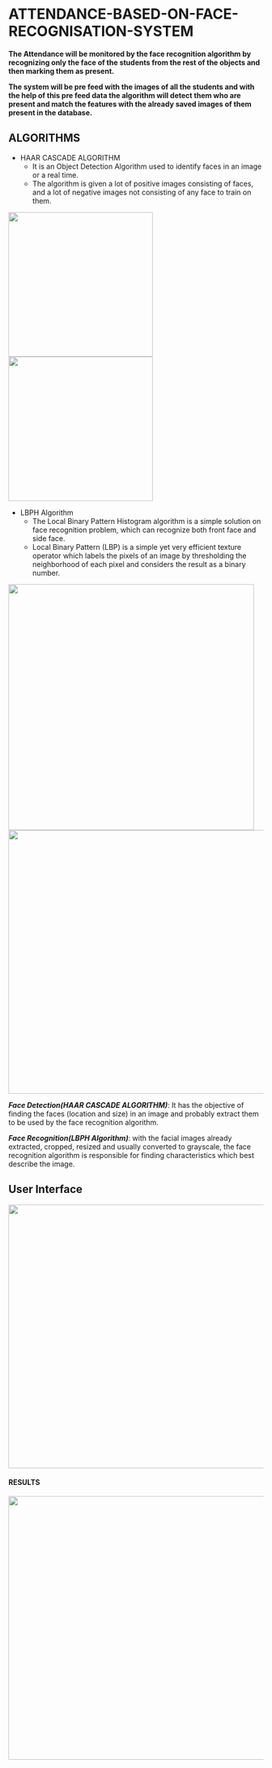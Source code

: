 # ATTENDANCE-BASED-ON-FACE-RECOGNISATION-SYSTEM

**The Attendance will be monitored by the face recognition algorithm by recognizing only the face of the students from the rest of the objects and then marking them as present.** 

**The system will be pre feed with the images of all the students and with the help of this pre feed data the algorithm will detect them who are present and match the features with the already saved images of them present in the database.**

## ALGORITHMS

* HAAR CASCADE ALGORITHM  
  * It is an Object Detection Algorithm used to identify faces in an image or a real time.
  * The algorithm is given a lot of positive images consisting of faces, and a lot of negative images not consisting of any face to train on them.

<img src="https://www.researchgate.net/profile/Anand_Krishnan_K_V/publication/325736109/figure/fig2/AS:645811285266433@1530984817042/Feature-Extraction-in-Haar-Cascade-Algorithm.png" width="285px" align="center">               <img src="https://i.pinimg.com/736x/20/62/43/2062434074933e5c4a4bfe2df659a225--bird.jpg" width="285px" align="center">


* LBPH Algorithm
  * The Local Binary Pattern Histogram algorithm is a simple solution on face recognition problem, which can recognize both front face and side face.
  * Local Binary Pattern (LBP) is a simple yet very efficient texture operator which labels the pixels of an image by thresholding the neighborhood of each pixel and considers the result as a binary number.

<img src="https://user-images.githubusercontent.com/88432041/166219026-0778be24-b6a2-404a-8fc3-93f54293b393.png" width="485px" align="center"> <img src="https://user-images.githubusercontent.com/88432041/166218328-8706443a-438f-4cc2-b085-a501a66e00cd.png" width="520px" align="center">
                  

***Face Detection(HAAR CASCADE ALGORITHM)***: It has the objective of finding the faces (location and size) in an image and probably extract them to be used by the face recognition algorithm.

***Face Recognition(LBPH Algorithm)***: with the facial images already extracted, cropped, resized and usually converted to grayscale, the face recognition algorithm is responsible for finding characteristics which best describe the image.


## User Interface

<img src="https://user-images.githubusercontent.com/88432041/166219682-b0df728f-9c82-4973-ab18-c181d7dcfcd2.png" width="520px" align="center">

#### RESULTS

<img src="https://user-images.githubusercontent.com/88432041/166219852-f1d5e7a4-12b1-4894-9dbb-a7195768b190.png" width="520px" align="center">















